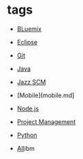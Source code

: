 # tags

* [BLuemix](bluemix.md)

* [Eclipse](eclipse.md)

* [Git](git.md)

* [Java](java.md)

* [Jazz SCM](jazz_scm.md)

* [Mobile](mobile.md]

* [Node.js](nodejs.md)

* [Project Management](project_man.md)

* [Python](phython.md)

* [All](all.md)ibm